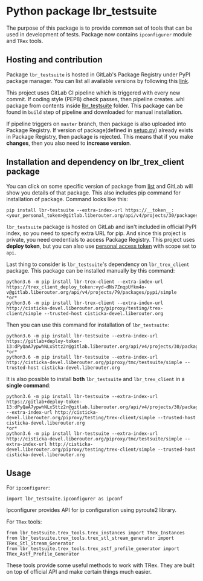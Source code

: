 # Python package lbr_testsuite

The purpose of this package is to provide common set of tools
that can be used in development of tests. Package now contains
`ipconfigurer` module and `TRex` tools.

## Hosting and contribution

Package `lbr_testsuite` is hosted in GitLab's Package Registry
under PyPI package manager. You can list all available versions
by following this [link](https://gitlab.liberouter.org/tmc/testsuite/-/packages).

This project uses GitLab CI pipeline which is triggered
with every new commit. If coding style (PEP8) check passes, then
pipeline creates .whl package from contents inside [lbr_testsuite](./lbr_testsuite)
folder. This package can be found in `build` step of pipeline and downloaded
for manual installation.

If pipeline triggers on `master` branch, then package is also uploaded into
Package Registry. If version of package(defined in [setup.py](./setup.py)) already
exists in Package Registry, then package is rejected.
This means that if you make **changes**, then you also need to **increase version**.


## Installation and dependency on lbr_trex_client package

You can click on some specific version of package from [list](https://gitlab.liberouter.org/tmc/testsuite/-/packages)
and GitLab will show you details of that package. This also
includes pip command for installation of package. Command looks like this:

```
pip install lbr-testsuite --extra-index-url https://__token__:<your_personal_token>@gitlab.liberouter.org/api/v4/projects/30/packages/pypi/simple
```

`lbr_testsuite` package is hosted on GitLab and isn't
included in official PyPI index, so you need to specify extra URL
for pip. And since this project is private, you need credentials
to access Package Registry. This project uses **deploy token**, but
you can also use [personal access token](https://docs.gitlab.com/ee/user/profile/personal_access_tokens.html) with
scope set to `api`.

Last thing to consider is `lbr_testsuite`'s dependency on `lbr_trex_client` package. 
This package can be installed manually by this command:

```
python3.6 -m pip install lbr-trex-client --extra-index-url https://trex_client_deploy_token:vyd-dNs7ZnqpUfkm4o-v@gitlab.liberouter.org/api/v4/projects/79/packages/pypi/simple
*or*
python3.6 -m pip install lbr-trex-client --extra-index-url http://cisticka-devel.liberouter.org/piproxy/testing/trex-client/simple --trusted-host cisticka-devel.liberouter.org
```

Then you can use this command for installation of `lbr_testsuite`:

```
python3.6 -m pip install lbr-testsuite --extra-index-url https://gitlab+deploy-token-13:dPyQaA7ypwhNLxSttz2r@gitlab.liberouter.org/api/v4/projects/30/packages/pypi/simple
*or*
python3.6 -m pip install lbr-testsuite --extra-index-url http://cisticka-devel.liberouter.org/piproxy/tmc/testsuite/simple --trusted-host cisticka-devel.liberouter.org
```

It is also possible to install **both** `lbr_testsuite` and `lbr_trex_client` in a **single command**:

```
python3.6 -m pip install lbr-testsuite --extra-index-url https://gitlab+deploy-token-13:dPyQaA7ypwhNLxSttz2r@gitlab.liberouter.org/api/v4/projects/30/packages/pypi/simple --extra-index-url http://cisticka-devel.liberouter.org/piproxy/testing/trex-client/simple --trusted-host cisticka-devel.liberouter.org
*or*
python3.6 -m pip install lbr-testsuite --extra-index-url http://cisticka-devel.liberouter.org/piproxy/tmc/testsuite/simple --extra-index-url http://cisticka-devel.liberouter.org/piproxy/testing/trex-client/simple --trusted-host cisticka-devel.liberouter.org
```

## Usage

For `ipconfigurer`:
```
import lbr_testsuite.ipconfigurer as ipconf
```
Ipconfigurer provides API for ip configuration using pyroute2 library.


For `TRex` tools:
```
from lbr_testsuite.trex_tools.trex_instances import TRex_Instances
from lbr_testsuite.trex_tools.trex_stl_stream_generator import TRex_Stl_Stream_Generator
from lbr_testsuite.trex_tools.trex_astf_profile_generator import TRex_Astf_Profile_Generator
```
These tools provide some useful methods to work with TRex. They are
built on top of official API and make certain things much easier.
